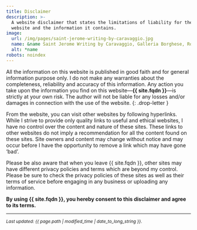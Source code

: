 ```yaml
---
title: Disclaimer
description: >-
  A website disclaimer that states the limitations of liability for the use of
  website and the information it contains.
image:
  url: /img/pages/saint-jerome-writing-by-caravaggio.jpg
  name: &name Saint Jerome Writing by Caravaggio, Galleria Borghese, Rome
  alt: *name
robots: noindex  
---
```



All the information on this website is published in good faith and for general
information purpose only. I do not make any warranties about the completeness,
reliability and accuracy of this information. Any action you take upon the
information you find on this website—**{{ site.fqdn }}**—is
strictly at your own risk. The author will not be liable for any losses and/or
damages in connection with the use of the website.
{: .drop-letter }

From the website, you can visit other websites by following hyperlinks. While
I strive to provide only quality links to useful and ethical websites, I have
no control over the content and nature of these sites. These links to other
websites do not imply a recommendation for all the content found on these
sites. Site owners and content may change without notice and may occur before I
have the opportunity to remove a link which may have gone ‘bad’.

Please be also aware that when you leave {{ site.fqdn }}, other sites may have
different privacy policies and terms which are beyond my control. Please be
sure to check the privacy policies of these sites as well as their terms of
service before engaging in any business or uploading any information.

**By using {{ site.fqdn }}, you hereby consent to this disclaimer and agree to
its terms.**

---

<small>*Last updated: {{ page.path | modified_time | date_to_long_string }}*.</small>
